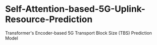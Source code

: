 # Self-Attention-based-5G-Uplink-Resource-Prediction
Transformer's Encoder-based 5G Transport Block Size (TBS) Prediction Model
